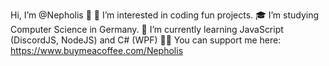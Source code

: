 Hi, I’m @Nepholis 👋 
👀 I’m interested in coding fun projects.
🎓 I’m studying Computer Science in Germany.
🌱 I’m currently learning JavaScript (DiscordJS, NodeJS) and C# (WPF)
🤝🏻 You can support me here: https://www.buymeacoffee.com/Nepholis

<!---
Nepholis/Nepholis is a ✨ special ✨ repository because its `README.md` (this file) appears on your GitHub profile.
You can click the Preview link to take a look at your changes.
--->
